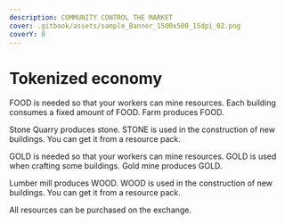```yaml
---
description: COMMUNITY CONTROL THE MARKET
cover: .gitbook/assets/sample_Banner_1500x500_15dpi_02.png
coverY: 0
---
```


# Tokenized economy

FOOD is needed so that your workers can mine resources. Each building consumes a fixed amount of FOOD. Farm produces FOOD.

Stone Quarry produces stone. STONE is used in the construction of new buildings. You can get it from a resource pack.

GOLD is needed so that your workers can mine resources. GOLD is used when crafting some buildings. Gold mine produces GOLD.

Lumber mill produces WOOD. WOOD is used in the construction of new buildings. You can get it from a resource pack.



All resources can be purchased on the exchange.
